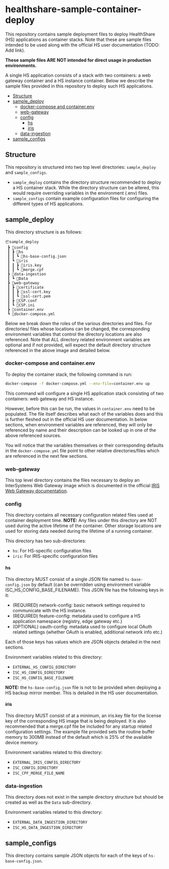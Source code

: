 <!-- omit in toc -->
# healthshare-sample-container-deploy

This repository contains sample deployment files to deploy HealthShare (HS) applications as container stacks. Note that these are sample files intended to be used along with 
the official HS user documentation (TODO: Add link).

**These sample files ARE NOT intended for direct usage in production environments.**

A single HS application consists of a stack with two containers: a web gateway
container and a HS instance container. Below we describe the sample files provided in this repository to deploy such HS applications.

- [Structure](#structure)
- [sample\_deploy](#sample_deploy)
  - [docker-compose and container.env](#docker-compose-and-containerenv)
  - [web-gateway](#web-gateway)
  - [config](#config)
    - [hs](#hs)
    - [iris](#iris)
  - [data-ingestion](#data-ingestion)
- [sample\_configs](#sample_configs)


## Structure

This repository is structured into two top level directories: `sample_deploy` and `sample_configs`.
- `sample_deploy` contains the directory structure recommended to deploy a HS container stack.
While the directory structure can be altered, this would require overriding 
variables in the environment (.env) files.
- `sample_configs` contain example configuration files for configuring the different
types of HS applications.

## sample_deploy

This directory structure is as follows:
```
📦sample_deploy
 ┣ 📂config
 ┃ ┣ 📂hs
 ┃ ┃ ┗ 📜hs-base-config.json
 ┃ ┗ 📂iris
 ┃ ┃ ┣ 📜iris.key
 ┃ ┃ ┗ 📜merge.cpf
 ┣ 📂data-ingestion
 ┃ ┗ 📂Data
 ┣ 📂web-gateway
 ┃ ┣ 📂certificate
 ┃ ┃ ┣ 📜ssl-cert.key
 ┃ ┃ ┗ 📜ssl-cert.pem
 ┃ ┣ 📜CSP.conf
 ┃ ┗ 📜CSP.ini
 ┣ 📜container.env
 ┗ 📜docker-compose.yml
```

Below we break down the roles of the various directories and files. For directories/
files whose locations can be changed, the corresponding environment variables that 
control the directory locations are also referenced. Note that ALL directory related 
environment variables are optional and if not provided, will expect the default 
directory structure referenced in the above image and detailed below.

### docker-compose and container.env

To deploy the container stack, the following command is run:
```bash
docker-compose -f docker-compose.yml --env-file=container.env up
```

This command will configure a single HS application stack consisting of two containers: web gateway and HS instance.

However, before this can be run, the values in `container.env` need to be populated. The file itself describes what each of the variables does and this is further fleshed out in the official HS user documentation. 
In below sections, when environment variables are referenced, they will only be referenced
by name and their description can be looked up in one of the above referenced sources.

You will notice that the variables themselves or their corresponding defaults in the `docker-compose.yml` file point to other relative directories/files which are referenced in the next few sections.

### web-gateway

This top level directory contains the files necessary to deploy an InterSystems 
Web Gateway image which is documented in the official [IRIS Web Gateway documentation](https://docs.intersystems.com/irislatest/csp/docbook/DocBook.UI.Page.cls?KEY=GCGI).

### config

This directory contains all necessary configuration related files used at container 
deployment time.
**NOTE:** Any files under this directory are NOT used during the active lifetime of the 
container. Other storage locations are used for storing data needed during the 
lifetime of a running container.

This directory has two sub-directories:
- `hs`: For HS-specific configuration files
- `iris`: For IRIS-specific configuration files

#### hs

This directory MUST consist of a single JSON file named `hs-base-config.json` by default 
(can be overridden using environment variable ISC_HS_CONFIG_BASE_FILENAME).
This JSON file has the following keys in it:
- (REQUIRED) network-config: basic network settings required to communicate with the HS instance.
- (REQUIRED) feature-config: metadata used to configure a HS application namespace (registry, edge gateway etc.)
- (OPTIONAL) oauth-config: metadata used to configure local OAuth related settings (whether OAuth is enabled, additional network info etc.)

Each of those keys has values which are JSON objects detailed in the next sections.

Environment variables related to this directory: 
- `EXTERNAL_HS_CONFIG_DIRECTORY`
- `ISC_HS_CONFIG_DIRECTORY`
- `ISC_HS_CONFIG_BASE_FILENAME`

**NOTE:** the `hs-base-config.json` file is not to be provided when deploying a 
HS backup mirror member. This is detailed in the HS user documentation.

#### iris

This directory MUST consist of at a minimum, an iris.key file for the license key 
of the corresponding HS image that is being deployed.
It is also recommended that a merge.cpf file be included for any startup related 
configuration settings. The example file provided sets the routine buffer memory 
to 300MB instead of the default which is 25% of the available device memory.

Environment variables related to this directory: 
- `EXTERNAL_IRIS_CONFIG_DIRECTORY`
- `ISC_CONFIG_DIRECTORY`
- `ISC_CPF_MERGE_FILE_NAME`

### data-ingestion

This directory does not exist in the sample directory structure but should be created 
as well as the `Data` sub-directory.

Environment variables related to this directory: 
- `EXTERNAL_DATA_INGESTION_DIRECTORY`
- `ISC_HS_DATA_INGESTION_DIRECTORY`


## sample_configs

This directory contains sample JSON objects for each of the keys of `hs-base-config.json`.